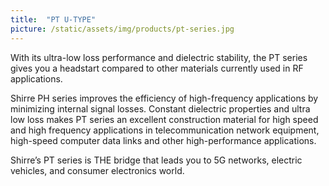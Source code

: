 ```yaml
---
title:  "PT U-TYPE"
picture: /static/assets/img/products/pt-series.jpg
---
```


With its ultra-low loss performance and dielectric stability, the PT series gives you a headstart compared to other materials currently used in RF applications.

Shirre PH series improves the efficiency of high-frequency applications by minimizing internal signal losses. Constant dielectric properties and ultra low loss makes PT series an excellent construction material for high speed and high frequency applications in telecommunication network equipment, high-speed computer data links and other high-performance applications.

Shirre’s PT series is THE bridge that leads you to 5G networks, electric vehicles, and consumer electronics world.

